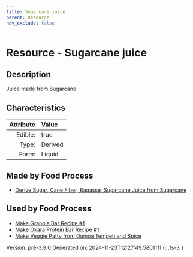 ```yaml
---
title: Sugarcane juice
parent: Resource
nav_exclude: false
---
```

# Resource - Sugarcane juice

## Description
Juice made from Sugarcane

## Characteristics

| Attribute      | Value |
|--------:|:------|
|Edible:|true|
|Type:|Derived|
|Form:|Liquid|
 



## Made by Food Process

- [Derive Sugar, Cane Fiber, Bagasse, Sugarcane Juice from Sugarcane](../food/derive-sugar--cane-fiber--bagasse--sugarcane-juice-from-sugarcane.html)

    
## Used by Food Process

- [Make Granola Bar Recipe #1](../food/make-granola-bar-recipe--1.html)
- [Make Okara Protein Bar Recipe #1](../food/make-okara-protein-bar-recipe--1.html)
- [Make Veggie Patty from Quinoa Tempeh and Spice](../food/make-veggie-patty-from-quinoa-tempeh-and-spice.html)


Version: pre-3.9.0 Generated on: 2024-11-23T12:27:49.5801111
{: .fs-3 }
